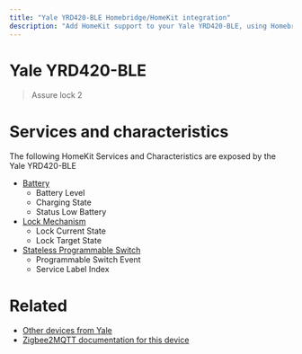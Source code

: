 ```yaml
---
title: "Yale YRD420-BLE Homebridge/HomeKit integration"
description: "Add HomeKit support to your Yale YRD420-BLE, using Homebridge, Zigbee2MQTT and homebridge-z2m."
---
```

<!---
This file has been GENERATED using src/docgen/docgen.ts
DO NOT EDIT THIS FILE MANUALLY!
-->
# Yale YRD420-BLE
> Assure lock 2


# Services and characteristics
The following HomeKit Services and Characteristics are exposed by
the Yale YRD420-BLE

* [Battery](../../battery.md)
  * Battery Level
  * Charging State
  * Status Low Battery
* [Lock Mechanism](../../lock.md)
  * Lock Current State
  * Lock Target State
* [Stateless Programmable Switch](../../action.md)
  * Programmable Switch Event
  * Service Label Index


# Related
* [Other devices from Yale](../index.md#yale)
* [Zigbee2MQTT documentation for this device](https://www.zigbee2mqtt.io/devices/YRD420-BLE.html)